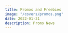 ```yaml
---
title: Promos and Freebies
image: "/covers/promos.png"
date: 2022-01-31
description: Promo News
---
```


